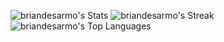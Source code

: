 ![briandesarmo's Stats](https://github-readme-stats.vercel.app/api?username=briandesarmo&theme=transparent&show_icons=true&hide_border=true&count_private=true)
![briandesarmo's Streak](https://github-readme-streak-stats.herokuapp.com/?user=briandesarmo&theme=transparent&hide_border=true)
![briandesarmo's Top Languages](https://github-readme-stats.vercel.app/api/top-langs/?username=briandesarmo&theme=transparent&show_icons=true&hide_border=true&layout=compact)
